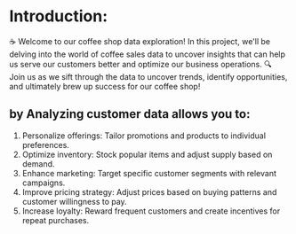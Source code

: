 # Introduction:
☕️ Welcome to our coffee shop data exploration! In this project, we'll be delving into the world of coffee sales data to uncover insights that can help us serve our customers better and optimize our business operations.
🔍 Join us as we sift through the data to uncover trends, identify opportunities, and ultimately brew up success for our coffee shop!
## by Analyzing customer data  allows you to:
1. Personalize offerings: Tailor promotions and products to individual preferences.
2. Optimize inventory: Stock popular items and adjust supply based on demand.
3. Enhance marketing: Target specific customer segments with relevant campaigns.
4. Improve pricing strategy: Adjust prices based on buying patterns and customer willingness to pay.
5. Increase loyalty: Reward frequent customers and create incentives for repeat purchases.
